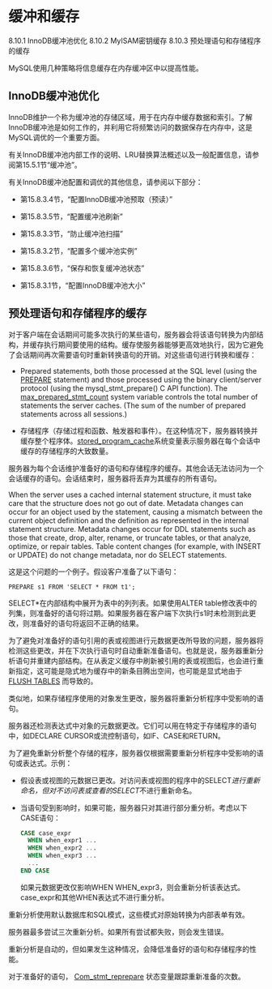 # 缓冲和缓存

8.10.1 InnoDB缓冲池优化
8.10.2 MyISAM密钥缓存
8.10.3 预处理语句和存储程序的缓存

MySQL使用几种策略将信息缓存在内存缓冲区中以提高性能。

## InnoDB缓冲池优化

InnoDB维护一个称为缓冲池的存储区域，用于在内存中缓存数据和索引。了解InnoDB缓冲池是如何工作的，并利用它将频繁访问的数据保存在内存中，这是MySQL调优的一个重要方面。

有关InnoDB缓冲池内部工作的说明、LRU替换算法概述以及一般配置信息，请参阅第15.5.1节“缓冲池”。

有关InnoDB缓冲池配置和调优的其他信息，请参阅以下部分：

- 第15.8.3.4节，“配置InnoDB缓冲池预取（预读）”

- 第15.8.3.5节，“配置缓冲池刷新”

- 第15.8.3.3节，“防止缓冲池扫描”

- 第15.8.3.2节，“配置多个缓冲池实例”

- 第15.8.3.6节，“保存和恢复缓冲池状态”

- 第15.8.3.1节，“配置InnoDB缓冲池大小”

## 预处理语句和存储程序的缓存

对于客户端在会话期间可能多次执行的某些语句，服务器会将该语句转换为内部结构，并缓存执行期间要使用的结构。缓存使服务器能够更高效地执行，因为它避免了会话期间再次需要语句时重新转换语句的开销。对这些语句进行转换和缓存：

- Prepared statements, both those processed at the SQL level (using the [PREPARE](https://dev.mysql.com/doc/refman/8.0/en/prepare.html) statement) and those processed using the binary client/server protocol (using the mysql_stmt_prepare() C API function). The [max_prepared_stmt_count](https://dev.mysql.com/doc/refman/8.0/en/server-system-variables.html#sysvar_max_prepared_stmt_count) system variable controls the total number of statements the server caches. (The sum of the number of prepared statements across all sessions.)

- 存储程序（存储过程和函数、触发器和事件）。在这种情况下，服务器转换并缓存整个程序体。[stored_program_cache](https://dev.mysql.com/doc/refman/8.0/en/server-system-variables.html#sysvar_stored_program_cache)系统变量表示服务器在每个会话中缓存的存储程序的大致数量。

服务器为每个会话维护准备好的语句和存储程序的缓存。其他会话无法访问为一个会话缓存的语句。会话结束时，服务器将丢弃为其缓存的所有语句。

When the server uses a cached internal statement structure, it must take care that the structure does not go out of date. Metadata changes can occur for an object used by the statement, causing a mismatch between the current object definition and the definition as represented in the internal statement structure. Metadata changes occur for DDL statements such as those that create, drop, alter, rename, or truncate tables, or that analyze, optimize, or repair tables. Table content changes (for example, with INSERT or UPDATE) do not change metadata, nor do SELECT statements.

这是这个问题的一个例子。假设客户准备了以下语句：

`PREPARE s1 FROM 'SELECT * FROM t1';`

SELECT*在内部结构中展开为表中的列列表。如果使用ALTER table修改表中的列集，则准备好的语句将过期。如果服务器在客户端下次执行s1时未检测到此更改，则准备好的语句将返回不正确的结果。

为了避免对准备好的语句引用的表或视图进行元数据更改所导致的问题，服务器将检测这些更改，并在下次执行语句时自动重新准备语句。也就是说，服务器重新分析语句并重建内部结构。在从表定义缓存中刷新被引用的表或视图后，也会进行重新指定，这可能是隐式地为缓存中的新条目腾出空间，也可能是显式地由于[FLUSH TABLES](https://dev.mysql.com/doc/refman/8.0/en/flush.html#flush-tables) 而导致的。

类似地，如果存储程序使用的对象发生更改，服务器将重新分析程序中受影响的语句。

服务器还检测表达式中对象的元数据更改。它们可以用在特定于存储程序的语句中，如DECLARE CURSOR或流控制语句，如IF、CASE和RETURN。

为了避免重新分析整个存储的程序，服务器仅根据需要重新分析程序中受影响的语句或表达式。示例：

- 假设表或视图的元数据已更改。对访问表或视图的程序中的SELECT*进行重新命名，但对不访问表或查看的SELECT*不进行重新命名。

- 当语句受到影响时，如果可能，服务器只对其进行部分重分析。考虑以下CASE语句：

  ```sql
  CASE case_expr
    WHEN when_expr1 ...
    WHEN when_expr2 ...
    WHEN when_expr3 ...
    ...
  END CASE
  ```

  如果元数据更改仅影响WHEN WHEN_expr3，则会重新分析该表达式。case_expr和其他WHEN表达式不进行重分析。

重新分析使用默认数据库和SQL模式，这些模式对原始转换为内部表单有效。

服务器最多尝试三次重新分析。如果所有尝试都失败，则会发生错误。

重新分析是自动的，但如果发生这种情况，会降低准备好的语句和存储程序的性能。

对于准备好的语句， [Com_stmt_reprepare](https://dev.mysql.com/doc/refman/8.0/en/server-status-variables.html#statvar_Com_xxx) 状态变量跟踪重新准备的次数。
